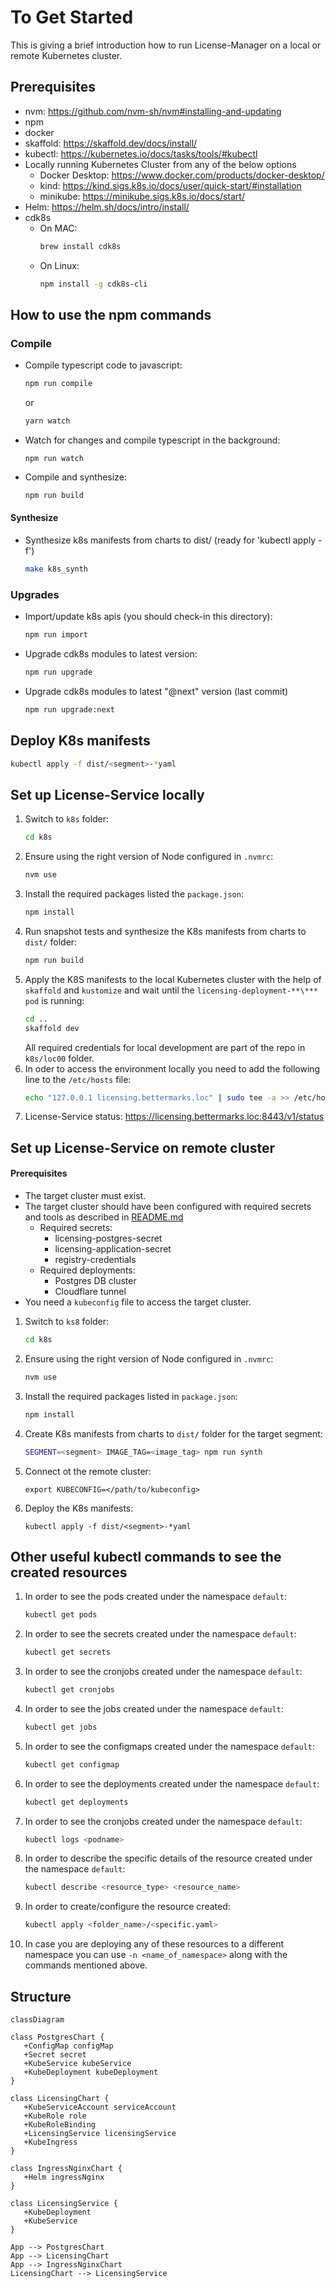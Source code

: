 # To Get Started

This is giving a brief introduction how to run License-Manager on a local or remote Kubernetes cluster.

## Prerequisites

- nvm: https://github.com/nvm-sh/nvm#installing-and-updating
- npm
- docker
- skaffold: https://skaffold.dev/docs/install/
- kubectl: https://kubernetes.io/docs/tasks/tools/#kubectl
- Locally running Kubernetes Cluster from any of the below options
  - Docker Desktop: https://www.docker.com/products/docker-desktop/
  - kind: https://kind.sigs.k8s.io/docs/user/quick-start/#installation
  - minikube: https://minikube.sigs.k8s.io/docs/start/
- Helm: https://helm.sh/docs/intro/install/
- cdk8s
  - On MAC:
    ```sh
    brew install cdk8s
    ```
  - On Linux:
    ```sh
    npm install -g cdk8s-cli
    ```

## How to use the npm commands

### Compile

- Compile typescript code to javascript:
  ```sh
  npm run compile
  ```
  or
  ```sh
  yarn watch
  ```
- Watch for changes and compile typescript in the background:
  ```
  npm run watch
  ```
- Compile and synthesize:
  ```sh
  npm run build
  ```

#### Synthesize

- Synthesize k8s manifests from charts to dist/ (ready for 'kubectl apply -f')
  ```sh
  make k8s_synth
  ```

### Upgrades

- Import/update k8s apis (you should check-in this directory):
  ```sh
  npm run import
  ```
- Upgrade cdk8s modules to latest version:
  ```sh
  npm run upgrade
  ```
- Upgrade cdk8s modules to latest "@next" version (last commit)
  ```sh
  npm run upgrade:next
  ```

## Deploy K8s manifests

```sh
kubectl apply -f dist/<segment>-*yaml
```

## Set up License-Service locally

1. Switch to `k8s` folder:
   ```sh
   cd k8s
   ```
2. Ensure using the right version of Node configured in `.nvmrc`:
   ```sh
   nvm use
   ```
3. Install the required packages listed the `package.json`:
   ```sh
   npm install
   ```
4. Run snapshot tests and synthesize the K8s manifests from charts to `dist/` folder:
   ```sh
   npm run build
   ```
5. Apply the K8S manifests to the local Kubernetes cluster with the help of `skaffold` and `kustomize` and wait until the `licensing-deployment-**\*** pod` is running:
   ```sh
   cd ..
   skaffold dev
   ```
   All required credentials for local development are part of the repo in `k8s/loc00` folder.
6. In oder to access the environment locally you need to add the following line to the `/etc/hosts` file:
   ```sh
   echo "127.0.0.1 licensing.bettermarks.loc" | sudo tee -a >> /etc/hosts
   ```
7. License-Service status:
   https://licensing.bettermarks.loc:8443/v1/status

## Set up License-Service on remote cluster

#### Prerequisites

- The target cluster must exist.
- The target cluster should have been configured with required secrets and tools as described in [README.md](https://github.com/bettermarks/bm-operations/blob/master/cdk8s/README.md)
  - Required secrets:
    - licensing-postgres-secret
    - licensing-application-secret
    - registry-credentials
  - Required deployments:
    - Postgres DB cluster
    - Cloudflare tunnel
- You need a `kubeconfig` file to access the target cluster.

1. Switch to `ks8` folder:
   ```sh
   cd k8s
   ```
2. Ensure using the right version of Node configured in `.nvmrc`:
   ```sh
   nvm use
   ```
3. Install the required packages listed in `package.json`:
   ```sh
   npm install
   ```
4. Create K8s manifests from charts to `dist/` folder for the target segment:
   ```sh
   SEGMENT=<segment> IMAGE_TAG=<image_tag> npm run synth
   ```
5. Connect ot the remote cluster:
   ```
   export KUBECONFIG=</path/to/kubeconfig>
   ```
6. Deploy the K8s manifests:
   ```
   kubectl apply -f dist/<segment>-*yaml
   ```

## Other useful kubectl commands to see the created resources

1. In order to see the pods created under the namespace `default`:
   ```sh
   kubectl get pods
   ```
2. In order to see the secrets created under the namespace `default`:
   ```sh
   kubectl get secrets
   ```
3. In order to see the cronjobs created under the namespace `default`:
   ```sh
   kubectl get cronjobs
   ```
4. In order to see the jobs created under the namespace `default`:
   ```sh
   kubectl get jobs
   ```
5. In order to see the configmaps created under the namespace `default`:
   ```sh
   kubectl get configmap
   ```
6. In order to see the deployments created under the namespace `default`:
   ```sh
   kubectl get deployments
   ```
7. In order to see the cronjobs created under the namespace `default`:
   ```sh
   kubectl logs <podname>
   ```
8. In order to describe the specific details of the resource created under the namespace `default`:
   ```sh
   kubectl describe <resource_type> <resource_name>
   ```
9. In order to create/configure the resource created:
   ```sh
   kubectl apply <folder_name>/<specific.yaml>
   ```
10. In case you are deploying any of these resources to a different namespace you can use `-n <name_of_namespace>` along with the commands mentioned above.

## Structure

```mermaid
classDiagram

class PostgresChart {
   +ConfigMap configMap
   +Secret secret
   +KubeService kubeService
   +KubeDeployment kubeDeployment
}

class LicensingChart {
   +KubeServiceAccount serviceAccount
   +KubeRole role
   +KubeRoleBinding
   +LicensingService licensingService
   +KubeIngress
}

class IngressNginxChart {
   +Helm ingressNginx
}

class LicensingService {
   +KubeDeployment
   +KubeService
}

App --> PostgresChart
App --> LicensingChart
App --> IngressNginxChart
LicensingChart --> LicensingService

```
